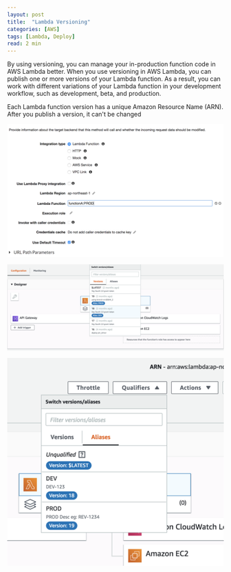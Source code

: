 ```yaml
---
layout: post
title:  "Lambda Versioning"
categories: [AWS]
tags: [Lambda, Deploy]
read: 2 min
---
```


<p>By using versioning, you can manage your in-production function code in AWS Lambda better. When you use versioning in AWS Lambda, you can publish one or more versions of your Lambda function. As a result, you can work with different variations of your Lambda function in your development workflow, such as development, beta, and production.

Each Lambda function version has a unique Amazon Resource Name (ARN). After you publish a version, it can't be changed</p>
    

![API Gateway](/assets/img/2018_09_10/apigateway.png)

![Version](/assets/img/2018_09_10/version.png)

![Alias](/assets/img/2018_09_10/alias.png)
